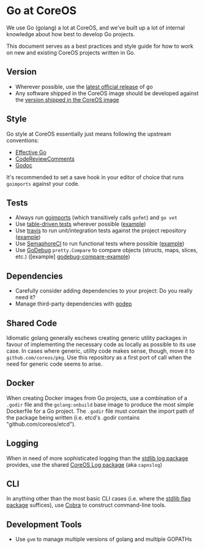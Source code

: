 # Go at CoreOS

We use Go (golang) a lot at CoreOS, and we’ve built up a lot of internal knowledge about how best to develop Go projects.

This document serves as a best practices and style guide for how to work on new and existing CoreOS projects written in Go.

## Version

- Wherever possible, use the [latest official release][go-dl] of go
- Any software shipped in the CoreOS image should be developed against the [version shipped in the CoreOS image](https://github.com/coreos/portage-stable/tree/master/dev-lang/go)

[go-dl]: https://golang.org/dl/

## Style

Go style at CoreOS essentially just means following the upstream conventions:
  - [Effective Go][effectivego]
  - [CodeReviewComments][codereview]
  - [Godoc][godoc]

It's recommended to set a save hook in your editor of choice that runs `goimports` against your code.

[effectivego]: https://golang.org/doc/effective_go.html
[codereview]: https://github.com/golang/go/wiki/CodeReviewComments
[godoc]: http://blog.golang.org/godoc-documenting-go-code

## Tests

- Always run [goimports][goimports] (which transitively calls `gofmt`) and `go vet`
- Use [table-driven tests][table-driven] wherever possible ([example][table-driven-example])
- Use [travis][travis] to run unit/integration tests against the project repository ([example][travis-example])
- Use [SemaphoreCI][semaphore] to run functional tests where possible ([example][semaphore-example])
- Use [GoDebug][godebug] `pretty.Compare` to compare objects (structs, maps, slices, etc.) ([example] [godebug-compare-example])

[godebug]: https://github.com/kylelemons/godebug/
[godebug-compare-example]: https://github.com/coreos-inc/auth/blob/master/functional/db_test.go#L107
[goimports]: https://github.com/bradfitz/goimports
[table-driven]: https://github.com/golang/go/wiki/TableDrivenTests
[table-driven-example]: https://github.com/coreos/etcd/blob/35fddbc5d01f5e88bbc590c60f0b5e3ea8fa141b/raft/raft_paper_test.go#L186
[travis]: https://travis-ci.org/
[travis-example]: https://github.com/coreos/fleet/blob/master/.travis.yml
[semaphore]: https://semaphoreci.com/
[semaphore-example]: https://github.com/coreos/rkt/blob/master/tests/README.md

## Dependencies

- Carefully consider adding dependencies to your project: Do you really need it?
- Manage third-party dependencies with [godep][godep-guide]

[godep-guide]: golang/godep.md

## Shared Code

Idiomatic golang generally eschews creating generic utility packages in favour of implementing the necessary code as locally as possible to its use case.
In cases where generic, utility code makes sense, though, move it to `github.com/coreos/pkg`.
Use this repository as a first port of call when the need for generic code seems to arise.

## Docker

When creating Docker images from Go projects, use a combination of a `.godir` file and the `golang:onbuild` base image to produce the most simple Dockerfile for a Go project.
The `.godir` file must contain the import path of the package being written (i.e. etcd's .godir contains "github.com/coreos/etcd").

## Logging

When in need of more sophisticated logging than the [stdlib log package][stdlib-log] provides, use the shared [CoreOS Log package][capnslog] (aka `capnslog`)

[stdlib-log]: https://golang.org/pkg/log
[capnslog]: https://github.com/coreos/pkg/tree/master/capnslog

## CLI

In anything other than the most basic CLI cases (i.e. where the [stdlib flag package][stdlib-flag] suffices), use [Cobra][cobra] to construct command-line tools.

[stdlib-flag]: https://golang.org/pkg/log
[cobra]: https://github.com/spf13/cobra

## Development Tools

- Use `gvm` to manage multiple versions of golang and multiple GOPATHs
